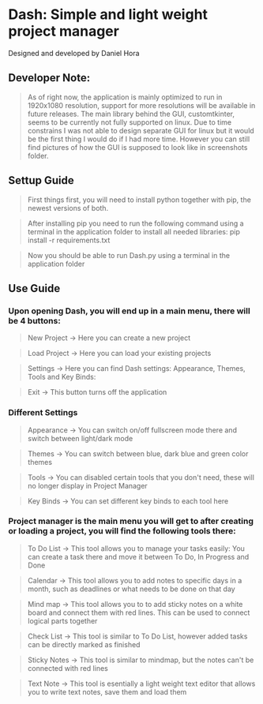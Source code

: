 # Dash: Simple and light weight project manager

Designed and developed by Daniel Hora

## Developer Note: 

> As of right now, the application is mainly optimized to run in 1920x1080 resolution, support for more resolutions will be available in future releases.
> The main library behind the GUI, customtkinter, seems to be currently not fully supported on linux. 
> Due to time constrains I was not able to design separate GUI for linux but it would be the first thing I would do if I had more time.
> However you can still find pictures of how the GUI is supposed to look like in screenshots folder.

## Settup Guide

> First things first, you will need to install python together with pip, the newest versions of both.

> After installing pip you need to run the following command using a terminal in the application folder to install all needed libraries: pip install -r requirements.txt

> Now you should be able to run Dash.py using a terminal in the application folder

## Use Guide

### Upon opening Dash, you will end up in a main menu, there will be 4 buttons:

> New Project -> Here you can create a new project

> Load Project -> Here you can load your existing projects

> Settings -> Here you can find Dash settings: Appearance, Themes, Tools and Key Binds:

> Exit -> This button turns off the application

### Different Settings

> Appearance -> You can switch on/off fullscreen mode there and switch between light/dark mode

> Themes -> You can switch between blue, dark blue and green color themes

> Tools -> You can disabled certain tools that you don't need, these will no longer display in Project Manager

> Key Binds -> You can set different key binds to each tool here

### Project manager is the main menu you will get to after creating or loading a project, you will find the following tools there:

> To Do List -> This tool allows you to manage your tasks easily: You can create a task there and move it between To Do, In Progress and Done

> Calendar -> This tool allows you to add notes to specific days in a month, such as deadlines or what needs to be done on that day
 
> Mind map -> This tool allows you to to add sticky notes on a white board and connect them with red lines. This can be used to connect logical parts together

> Check List -> This tool is similar to To Do List, however added tasks can be directly marked as finished

> Sticky Notes -> This tool is similar to mindmap, but the notes can't be connected with red lines

> Text Note -> This tool is esentially a light weight text editor that allows you to write text notes, save them and load them
